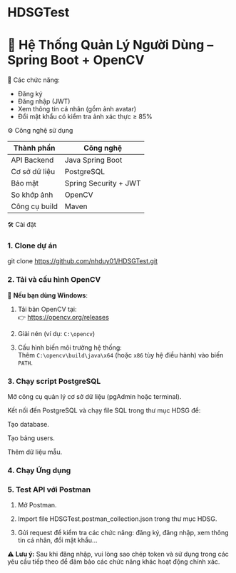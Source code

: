 # HDSGTest

# 📸 Hệ Thống Quản Lý Người Dùng – Spring Boot + OpenCV

🚀 Các chức năng:

   - Đăng ký
   - Đăng nhập (JWT)
   - Xem thông tin cá nhân (gồm ảnh avatar)
   - Đổi mật khẩu có kiểm tra ảnh xác thực ≥ 85%

⚙️ Công nghệ sử dụng

| Thành phần        | Công nghệ                 |
| ----------------- | ------------------------- |
| API Backend       | Java Spring Boot          |
| Cơ sở dữ liệu     | PostgreSQL                |
| Bảo mật           | Spring Security + JWT     |
| So khớp ảnh       | OpenCV                    |
| Công cụ build     | Maven                     |


🛠️ Cài đặt

### 1. Clone dự án
git clone https://github.com/nhduy01/HDSGTest.git

### 2. Tải và cấu hình OpenCV

🔹 **Nếu bạn dùng Windows**:

   1. Tải bản OpenCV tại:  
   👉 https://opencv.org/releases

   2. Giải nén (ví dụ: `C:\opencv`)

   3. Cấu hình biến môi trường hệ thống:  
   Thêm `C:\opencv\build\java\x64` (hoặc `x86` tùy hệ điều hành) vào biến `PATH`.

### 3. Chạy script PostgreSQL
Mở công cụ quản lý cơ sở dữ liệu (pgAdmin hoặc terminal).

Kết nối đến PostgreSQL và chạy file SQL trong thư mục HDSG để:

Tạo database.

Tạo bảng users.

Thêm dữ liệu mẫu.

### 4. Chạy Ứng dụng

### 5. Test API với Postman
   1. Mở Postman.

   2. Import file HDSGTest.postman_collection.json trong thư mục HDSG.

   3. Gửi request để kiểm tra các chức năng: đăng ký, đăng nhập, xem thông tin cá nhân, đổi mật khẩu...
      
⚠️ **Lưu ý:** Sau khi đăng nhập, vui lòng sao chép token và sử dụng trong các yêu cầu tiếp theo để đảm bảo các chức năng khác hoạt động chính xác.
